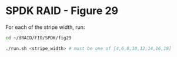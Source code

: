 # SPDK RAID - Figure 29

For each of the stripe width, run:
```Bash
cd ~/dRAID/FIO/SPDK/fig29

./run.sh <stripe_width> # must be one of [4,6,8,10,12,14,16,18]
```